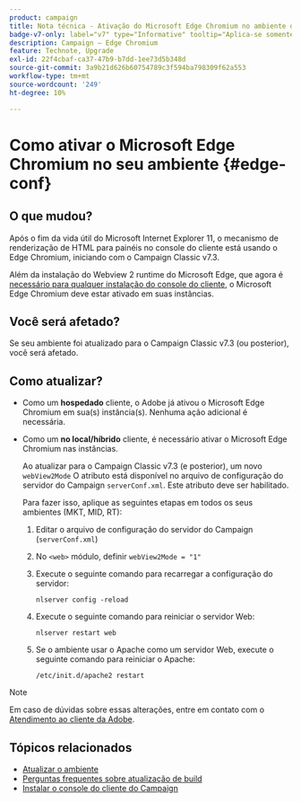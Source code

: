```yaml
---
product: campaign
title: Nota técnica - Ativação do Microsoft Edge Chromium no ambiente do Campaign
badge-v7-only: label="v7" type="Informative" tooltip="Aplica-se somente ao Campaign Classic v7"
description: Campaign — Edge Chromium
feature: Technote, Upgrade
exl-id: 22f4cbaf-ca37-47b9-b7dd-1ee73d5b348d
source-git-commit: 3a9b21d626b60754789c3f594ba798309f62a553
workflow-type: tm+mt
source-wordcount: '249'
ht-degree: 10%

---
```


# Como ativar o Microsoft Edge Chromium no seu ambiente {#edge-conf}




## O que mudou?

Após o fim da vida útil do Microsoft Internet Explorer 11, o mecanismo de renderização de HTML para painéis no console do cliente está usando o Edge Chromium, iniciando com o Campaign Classic v7.3.

Além da instalação do Webview 2 runtime do Microsoft Edge, que agora é [necessário para qualquer instalação do console do cliente](../../installation/using/installing-the-client-console.md#webview), o Microsoft Edge Chromium deve estar ativado em suas instâncias.

## Você será afetado?

Se seu ambiente foi atualizado para o Campaign Classic v7.3 (ou posterior), você será afetado.

## Como atualizar?

* Como um **hospedado** cliente, o Adobe já ativou o Microsoft Edge Chromium em sua(s) instância(s). Nenhuma ação adicional é necessária.

* Como um **no local/híbrido** cliente, é necessário ativar o Microsoft Edge Chromium nas instâncias.

  Ao atualizar para o Campaign Classic v7.3 (e posterior), um novo `webView2Mode` O atributo está disponível no arquivo de configuração do servidor do Campaign `serverConf.xml`. Este atributo deve ser habilitado.

  Para fazer isso, aplique as seguintes etapas em todos os seus ambientes (MKT, MID, RT):

   1. Editar o arquivo de configuração do servidor do Campaign (`serverConf.xml`)
   1. No `<web>` módulo, definir `webView2Mode = "1"`
   1. Execute o seguinte comando para recarregar a configuração do servidor:

      ```
      nlserver config -reload
      ```

   1. Execute o seguinte comando para reiniciar o servidor Web:

      ```
      nlserver restart web
      ```

   1. Se o ambiente usar o Apache como um servidor Web, execute o seguinte comando para reiniciar o Apache:

      ```
      /etc/init.d/apache2 restart
      ```


>[!NOTE]
>
>Em caso de dúvidas sobre essas alterações, entre em contato com o [Atendimento ao cliente da Adobe](https://helpx.adobe.com/br/enterprise/using/support-for-experience-cloud.html).
>

## Tópicos relacionados

* [Atualizar o ambiente](../../production/using/build-upgrade.md)
* [Perguntas frequentes sobre atualização de build](../../platform/using/faq-build-upgrade.md)
* [Instalar o console do cliente do Campaign](../../installation/using/installing-the-client-console.md)
